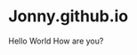 # Jonny.github.io
<!DOCTYPE html>
<html>
  <head>
    Hello World
  </head>
  <body>
    How are you?
  </body>
</html>
